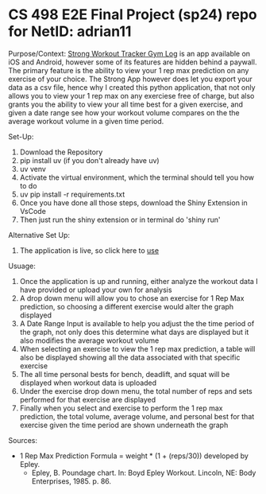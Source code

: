 # CS 498 E2E Final Project (sp24) repo for NetID: adrian11

Purpose/Context: [Strong Workout Tracker Gym Log](https://www.strong.app) is an app available on iOS and Android, however some of its features are hidden behind a paywall. The primary feature is the ability to view your 1 rep max prediction on any exercise of your choice. The Strong App however does let you export your data as a csv file, hence why I created this python application, that not only allows you to view your 1 rep max on any exerciese free of charge, but also grants you the ability to view your all time best for a given exercise, and given a date range see how your workout volume compares on the the average workout volume in a given time period.

Set-Up:

1. Download the Repository
2. pip install uv (if you don't already have uv)
3. uv venv
4. Activate the virtual environment, which the terminal should tell you how to do
5. uv pip install -r requirements.txt
6. Once you have done all those steps, download the Shiny Extension in VsCode
7. Then just run the shiny extension or in terminal do 'shiny run'

Alternative Set Up:

1. The application is live, so click here to [use](https://adrianlara.shinyapps.io/strong_data_analysis/)

Usuage:

1. Once the application is up and running, either analyze the workout data I have provided or upload your own for analysis
2. A drop down menu will allow you to chose an exercise for 1 Rep Max prediction, so choosing a different exercise would alter the graph displayed
3. A Date Range Input is available to help you adjust the the time period of the graph, not only does this determine what days are displayed but it also modifies the average workout volume
4. When selecting an exercise to view the 1 rep max prediction, a table will also be displayed showing all the data associated with that specific exercise
5. The all time personal bests for bench, deadlift, and squat will be displayed when workout data is uploaded
6. Under the exercise drop down menu, the total number of reps and sets performed for that exercise are displayed
7. Finally when you select and exercise to perform the 1 rep max prediction, the total volume, average volume, and personal best for that exercise given the time period are shown underneath the graph

Sources:

* 1 Rep Max Prediction Formula = weight * (1 + (reps/30)) developed by Epley.
  * Epley, B. Poundage chart. In: Boyd Epley Workout. Lincoln, NE: Body Enterprises, 1985. p. 86.
